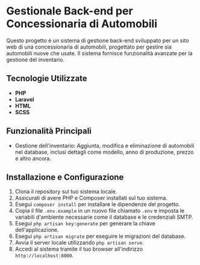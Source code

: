 # Gestionale Back-end per Concessionaria di Automobili

Questo progetto è un sistema di gestione back-end sviluppato per un sito web di una concessionaria di automobili, progettato per gestire sia automobili nuove che usate. Il sistema fornisce funzionalità avanzate per la gestione del inventario.

## Tecnologie Utilizzate

- **PHP**
- **Laravel**
- **HTML**
- **SCSS**

## Funzionalità Principali

- Gestione dell'inventario: Aggiunta, modifica e eliminazione di automobili nel database, inclusi dettagli come modello, anno di produzione, prezzo e altro ancora.

## Installazione e Configurazione

1. Clona il repository sul tuo sistema locale.
2. Assicurati di avere PHP e Composer installati sul tuo sistema.
3. Esegui `composer install` per installare le dipendenze del progetto.
4. Copia il file `.env.example` in un nuovo file chiamato `.env` e imposta le variabili d'ambiente necessarie come il database e le credenziali SMTP.
5. Esegui `php artisan key:generate` per generare la chiave dell'applicazione.
6. Esegui `php artisan migrate` per eseguire le migrazioni del database.
7. Avvia il server locale utilizzando `php artisan serve`.
8. Accedi al sistema tramite il tuo browser all'indirizzo `http://localhost:8000`.
